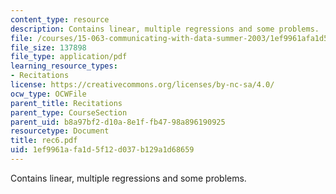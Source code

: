 ```yaml
---
content_type: resource
description: Contains linear, multiple regressions and some problems.
file: /courses/15-063-communicating-with-data-summer-2003/1ef9961afa1d5f12d037b129a1d68659_rec6.pdf
file_size: 137898
file_type: application/pdf
learning_resource_types:
- Recitations
license: https://creativecommons.org/licenses/by-nc-sa/4.0/
ocw_type: OCWFile
parent_title: Recitations
parent_type: CourseSection
parent_uid: b8a97bf2-d10a-8e1f-fb47-98a896190925
resourcetype: Document
title: rec6.pdf
uid: 1ef9961a-fa1d-5f12-d037-b129a1d68659
---
```

Contains linear, multiple regressions and some problems.